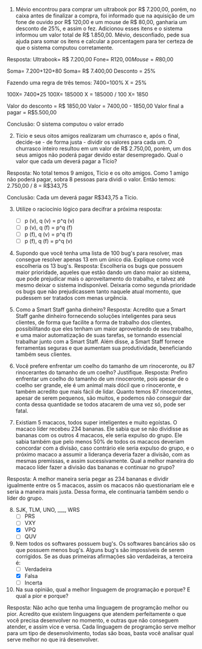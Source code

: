 1. Mévio encontrou para comprar um ultrabook por R$ 7.200,00, porém, no caixa antes de finalizar a compra, foi informado que na aquisição de um fone de ouvido por R$ 120,00 e um mouse de R$ 80,00, ganharia um desconto de 25%, e assim o fez. Adicionou esses itens e o sistema informou um valor total de R$ 1.850,00. Mévio, desconfiado, pede sua ajuda para somar os itens e calcular a porcentagem para ter certeza de que o sistema computou corretamente.

Resposta: 
Ultrabook= R$ 7.200,00
Fone= R$120,00
Mouse= R$80,00

Soma= 7.200+120+80
Soma= R$ 7.400,00
Desconto = 25%

Fazendo uma regra de três temos:
7400=100%
X = 25%

100X= 7400*25
100X= 185000
X = 185000 / 100
X= 1850

Valor do desconto = R$ 1850,00
Valor = 7400,00 - 1850,00
Valor final a pagar = R$5.500,00

Conclusão: O sistema computou o valor errado

2. Tício e seus oitos amigos realizaram um churrasco e, após o final, decide-se - de forma justa - dividir os valores para cada um. O churrasco inteiro resultou em um valor de R$ 2.750,00, porém, um dos seus amigos não poderá pagar devido estar desempregado. Qual o valor que cada um deverá pagar a Tício?

Resposta: 
No total temos 9 amigos, Tício e os oito amigos.
Como 1 amigo não poderá pagar, sobra 8 pessoas para dividi o valor.
Então temos: 2.750,00 / 8 = R$343,75

Conclusão: Cada um deverá pagar R$343,75 a Tício.

3. Utilize o raciocínio lógico para decifrar a próxima resposta:
   * [ ] p (v), q (v) = p^q (v)
   * [ ] p (v), q (f) = p^q (f)
   * [ ] p (f), q (v) = p^q (f)
   * [ ] p (f), q (f) = p^q (v)

4. Supondo que você tenha uma lista de 100 bug's para resolver, mas consegue resolver apenas 13 em um único dia. Explique como você escolheria os 13 bug's.
Resposta: Escolheria os bugs que possuem maior prioridade, aqueles que estão dando um dano maior ao sistema, que pode prejudicar mais o aproveitamento do trabalho, e talvez até mesmo deixar o sistema indisponível. Deixaria como segunda prioridade os bugs que não prejudicassem tanto naquele atual momento, que pudessem ser tratados com menas urgência. 

5. Como a Smart Staff ganha dinheiro?
Resposta: Acredito que a Smart Staff ganhe dinheiro fornecendo soluções inteligentes para seus clientes, de forma que facilite a forma de trabalho dos clientes, possibilitando que eles tenham um maior aproveitando de seu trabalho, e uma maior automatização de suas tarefas, se tornando essencial trabalhar junto com a Smart Staff. Além disse, a Smart Staff fornece ferramentas seguras e que aumentam sua produtividade, beneficiando também seus clientes.

6. Você prefere enfrentar um coelho do tamanho de um rinoceronte, ou 87 rinocerantes do tamanho de um coelho? Justifique.
Resposta: Prefiro enfrentar um coelho do tamanho de um rinoceronte, pois apesar de o coelho ser grande, ele é um animal mais dócil que o rinoceronte, e também acredito que mais fácil de lidar. Quanto temos 87 rinocerontes, apesar de serem pequenos, são muitos, e podemos não conseguir dar conta dessa quantidade se todos atacarem de uma vez só, pode ser fatal. 

7. Existiam 5 macacos, todos super inteligentes e muito egoístas. O macaco líder recebeu 234 bananas. Ele sabia que se não dividisse as bananas com os outros 4 macacos, ele seria expulso do grupo. Ele sabia também que pelo menos 50% de todos os macacos deveriam concordar com a divisão, caso contrário ele seria expulso do grupo, e o próximo macaco a assumir a liderança deveria fazer a divisão, com as mesmas premissas, e assim sucessivamente. Qual a melhor maneira do macaco líder fazer a divisão das bananas e continuar no grupo? 

Resposta: 
A melhor maneira seria pegar as 234 bananas e dividir igualmente entre os 5 macacos, assim os macacos não questionariam ele e seria a maneira mais justa. Dessa forma, ele continuaria também sendo o líder do grupo. 

8. SJK, TLM, UNO, ___, WRS
   * [ ] PRS
   * [ ] VXY
   * [x] VPQ
   * [ ] QUV

9. Nem todos os softwares possuem bug's. Os softwares bancários são os que possuem menos bug's.  Alguns bug's são impossíveis de serem corrigidos. Se as duas primeiras afirmações são verdadeiras, a terceira é:
   * [ ] Verdadeira
   * [x] Falsa
   * [ ] Incerta

10. Na sua opinião, qual a melhor linguagem de programação e porque? E qual a pior e porque?

Resposta: Não acho que tenha uma linguagem de programção melhor ou pior. Acredito que existem linguagens que atendem perfeitamente o que você precisa desenvolver no momento, e outras que não conseguem atender, e assim vice e versa. Cada linguagem de programção serve melhor para um tipo de desenvolvimento, todas são boas, basta você analisar qual serve melhor no que irá desenvolver. 
